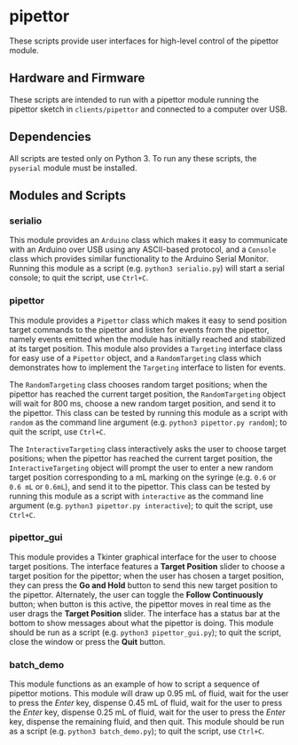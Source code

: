 # pipettor

These scripts provide user interfaces for high-level control of the pipettor module.

## Hardware and Firmware

These scripts are intended to run with a pipettor module running the pipettor sketch in `clients/pipettor` and connected to a computer over USB.

## Dependencies

All scripts are tested only on Python 3. To run any these scripts, the `pyserial` module must be installed.

## Modules and Scripts

### serialio

This module provides an `Arduino` class which makes it easy to communicate with an Arduino over USB using any ASCII-based protocol, and a `Console` class which provides similar functionality to the Arduino Serial Monitor. Running this module as a script (e.g. `python3 serialio.py`) will start a serial console; to quit the script, use `Ctrl+C`.

### pipettor

This module provides a `Pipettor` class which makes it easy to send position target commands to the pipettor and listen for events from the pipettor, namely events emitted when the module has initially reached and stabilized at its target position. This module also provides a `Targeting` interface class for easy use of a `Pipettor` object, and a `RandomTargeting` class which demonstrates how to implement the `Targeting` interface to listen for events.

The `RandomTargeting` class chooses random target positions; when the pipettor has reached the current target position, the `RandomTargeting` object will wait for 800 ms, choose a new random target position, and send it to the pipettor. This class can be tested by running this module as a script with `random` as the command line argument (e.g. `python3 pipettor.py random`); to quit the script, use `Ctrl+C`.

The `InteractiveTargeting` class interactively asks the user to choose target positions; when the pipettor has reached the current target position, the `InteractiveTargeting` object will prompt the user to enter a new random target position corresponding to a mL marking on the syringe (e.g. `0.6` or `0.6 mL` or `0.6mL`), and send it to the pipettor. This class can be tested by running this module as a script with `interactive` as the command line argument (e.g. `python3 pipettor.py interactive`); to quit the script, use `Ctrl+C`.

### pipettor_gui

This module provides a Tkinter graphical interface for the user to choose target positions. The interface features a **Target Position** slider to choose a target position for the pipettor; when the user has chosen a target position, they can press the **Go and Hold** button to send this new target position to the pipettor. Alternately, the user can toggle the **Follow Continuously** button; when button is this active, the pipettor moves in real time as the user drags the **Target Position** slider. The interface has a status bar at the bottom to show messages about what the pipettor is doing. This module should be run as a script (e.g. `python3 pipettor_gui.py`); to quit the script, close the window or press the **Quit** button.

### batch_demo

This module functions as an example of how to script a sequence of pipettor motions. This module will draw up 0.95 mL of fluid, wait for the user to press the *Enter* key, dispense 0.45 mL of fluid, wait for the user to press the *Enter* key, dispense 0.25 mL of fluid, wait for the user to press the *Enter* key, dispense the remaining fluid, and then quit. This module should be run as a script (e.g. `python3 batch_demo.py`); to quit the script, use `Ctrl+C`.

